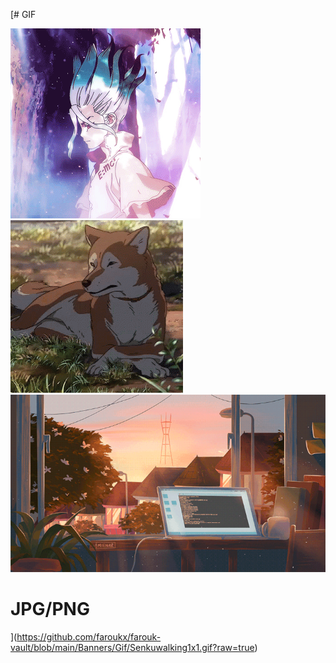[# GIF

<img src="https://github.com/faroukx/farouk-vault/blob/main/Banners/Gif/Senkuwalking1x1.gif?raw=true">

<img src="https://github.com/faroukx/farouk-vault/blob/main/Banners/Gif/shibabanner1x1.gif?raw=true">

<img src="https://github.com/faroukx/farouk-vault/blob/main/Banners/Gif/obsidian-workspace.gif?raw=true">



# JPG/PNG
](https://github.com/faroukx/farouk-vault/blob/main/Banners/Gif/Senkuwalking1x1.gif?raw=true)
